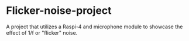 # Flicker-noise-project
A project that utilizes a Raspi-4 and microphone module to showcase the effect of 1/f or  "flicker" noise. 
